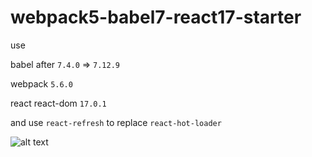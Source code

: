 # webpack5-babel7-react17-starter

use

babel after `7.4.0` => `7.12.9`

webpack `5.6.0`

react react-dom `17.0.1`

and use `react-refresh` to replace `react-hot-loader`

![alt text](https://github.com/satsuya0114/webpack5-babel7-react-starter/blob/main/readme.png)
